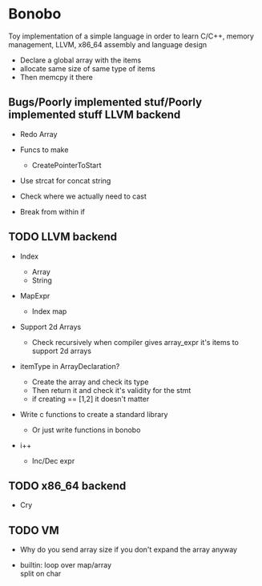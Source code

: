 # Bonobo

Toy implementation of a simple language in order to learn C/C++, memory management, LLVM, x86_64 assembly and language design


* Declare a global array with the items
* allocate same size of same type of items
* Then memcpy it there

## Bugs/Poorly implemented stuf/Poorly implemented stuff  LLVM backend

* Redo Array

* Funcs to make
    * CreatePointerToStart

* Use strcat for concat string

* Check where we actually need to cast

* Break from within if

## TODO LLVM backend

* Index
    * Array
    * String

* MapExpr
    * Index map 
    
* Support 2d Arrays
    * Check recursively when compiler gives array_expr it's items to support 2d arrays

* itemType in ArrayDeclaration?
    * Create the array and check its type 
    * Then return it and check it's validity for the stmt
    * if creating == [1,2] it doesn't matter


* Write c functions to create a standard library
    * Or just write functions in bonobo

* i++
    * Inc/Dec expr

## TODO x86_64 backend

* Cry


## TODO VM 

* Why do you send array size if you don't expand the array anyway

* builtin:
    loop over map/array    
    split on char
